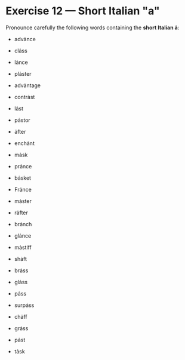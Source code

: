 # Exercise 12 — Short Italian "a"

Pronounce carefully the following words containing the **short Italian ȧ**:

- advȧnce  
- clȧss  
- lȧnce  
- plȧster  

- advȧntage  
- contrȧst  
- lȧst  
- pȧstor  

- ȧfter  
- enchȧnt  
- mȧsk  
- prȧnce  

- bȧsket  
- Frȧnce  
- mȧster  
- rȧfter  

- brȧnch  
- glȧnce  
- mȧstiff  
- shȧft  

- brȧss  
- glȧss  
- pȧss  
- surpȧss  

- chȧff  
- grȧss  
- pȧst  
- tȧsk  
